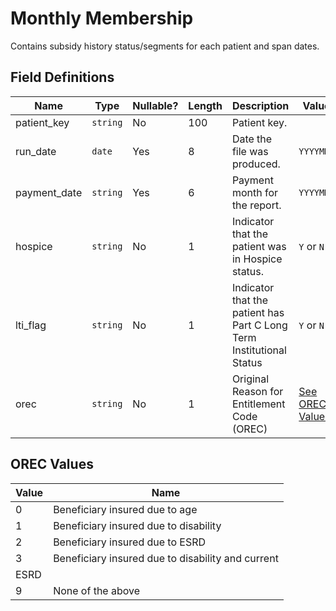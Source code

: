 # Monthly Membership

Contains subsidy history status/segments for each patient and span dates.

## Field Definitions

| Name | Type | Nullable? | Length | Description | Values |
| --- | --- | --- | --- | --- | --- |
| patient_key | `string` | No | 100 | Patient key. |  |
| run_date | `date` | Yes | 8 | Date the file was produced. | `YYYYMMDD` |
| payment_date | `string` | Yes | 6 | Payment month for the report. | `YYYYMM` |
| hospice | `string` | No | 1 | Indicator that the patient was in Hospice status. | `Y` or `N` |
| lti_flag | `string` | No | 1 | Indicator that the patient has Part C Long Term Institutional Status | `Y` or `N` |
| orec | `string` | No | 1 | Original Reason for Entitlement Code (OREC) | [See OREC Values](/data-model/inbound/ch_member_monthly#orec-values) |

## OREC Values

| Value | Name |
| --- | --- |
| 0 | Beneficiary insured due to age |
| 1 | Beneficiary insured due to disability |
| 2 | Beneficiary insured due to ESRD |
| 3 | Beneficiary insured due to disability and current
ESRD |
| 9 | None of the above |